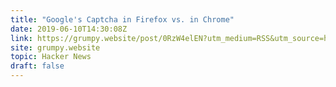 ```yaml
---
title: "Google's Captcha in Firefox vs. in Chrome"
date: 2019-06-10T14:30:08Z
link: https://grumpy.website/post/0RzW4elEN?utm_medium=RSS&utm_source=hune
site: grumpy.website
topic: Hacker News
draft: false
---
```

